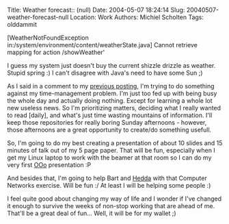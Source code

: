 Title: Weather forecast:: (null)
Date: 2004-05-07 18:24:14
Slug: 20040507-weather-forecast-null
Location: Work
Authors: Michiel Scholten
Tags: olddammit

<p>[WeatherNotFoundException in:/system/environment/content/weatherState.java] Cannot retrieve mapping for action /showWeather'</p>
<p>I guess my system just doesn't buy the current shizzle drizzle as weather. Stupid spring :) I can't disagree with Java's need to have some Sun ;)</p>

<p>As I said in a comment to my <a href="index.php?rantid=111">previous posting</a>, I'm trying to do something against my time-management problem. I'm just too fed up with being busy the whole day and actually doing nothing. Except for learning a whole lot new useless news. So I'm prioritizing matters, deciding what I really wanted to read [daily], and what's just time wasting mountains of information. I'll keep those repositories for really boring Sunday afternoons - however, those afternoons are a great opportunity to create/do something usefull.</p>

<p>So, I'm going to do my best creating a presentation of about 10 slides and 15 minutes of talk out of my 5 page paper. That will be fun, especially when I get my Linux laptop to work with the beamer at that room so I can do my very first <a href="http://www.openoffice.org/">OOo</a> presentation :P</p>
<p>And besides that, I'm going to help Bart and <a href="http://www.20six.nl/Roos">Hedda</a> with that Computer Networks exercise. Will be fun :/ At least I will be helping some people :)</p>

<p>I feel quite good about changing my way of life and I wonder if I've changed it enough to survive the weeks of non-stop working that are ahead of me. That'll be a great deal of fun... Well, it will be for my wallet ;)</p>